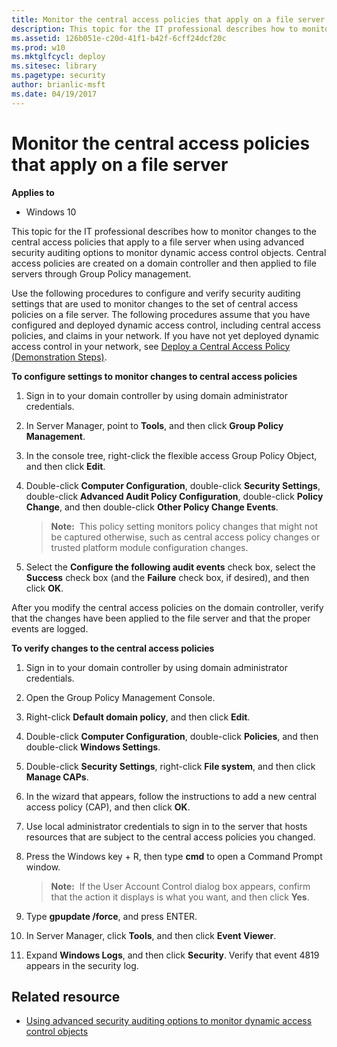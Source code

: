 ```yaml
---
title: Monitor the central access policies that apply on a file server (Windows 10)
description: This topic for the IT professional describes how to monitor changes to the central access policies that apply to a file server when using advanced security auditing options to monitor dynamic access control objects.
ms.assetid: 126b051e-c20d-41f1-b42f-6cff24dcf20c
ms.prod: w10
ms.mktglfcycl: deploy
ms.sitesec: library
ms.pagetype: security
author: brianlic-msft
ms.date: 04/19/2017
---
```


# Monitor the central access policies that apply on a file server

**Applies to**
-   Windows 10

This topic for the IT professional describes how to monitor changes to the central access policies that apply to a file server when using advanced security auditing options to monitor dynamic access control objects. Central access policies are created on a domain controller and then applied to file servers through Group Policy management.

Use the following procedures to configure and verify security auditing settings that are used to monitor changes to the set of central access policies on a file server. The following procedures assume that you have configured and deployed dynamic access control, including central access policies, and claims in your network. If you have not yet deployed dynamic access control in your network, see [Deploy a Central Access Policy (Demonstration Steps)](http://technet.microsoft.com/library/hh846167.aspx).

**To configure settings to monitor changes to central access policies**

1.  Sign in to your domain controller by using domain administrator credentials.
2.  In Server Manager, point to **Tools**, and then click **Group Policy Management**.
3.  In the console tree, right-click the flexible access Group Policy Object, and then click **Edit**.
4.  Double-click **Computer Configuration**, double-click **Security Settings**, double-click **Advanced Audit Policy Configuration**, double-click **Policy Change**, and then double-click **Other Policy Change Events**.

    >**Note:**  This policy setting monitors policy changes that might not be captured otherwise, such as central access policy changes or trusted platform module configuration changes.
     
5.  Select the **Configure the following audit events** check box, select the **Success** check box (and the **Failure** check box, if desired), and then click **OK**.

After you modify the central access policies on the domain controller, verify that the changes have been applied to the file server and that the proper events are logged.

**To verify changes to the central access policies**

1.  Sign in to your domain controller by using domain administrator credentials.
2.  Open the Group Policy Management Console.
3.  Right-click **Default domain policy**, and then click **Edit**.
4.  Double-click **Computer Configuration**, double-click **Policies**, and then double-click **Windows Settings**.
5.  Double-click **Security Settings**, right-click **File system**, and then click **Manage CAPs**.
6.  In the wizard that appears, follow the instructions to add a new central access policy (CAP), and then click **OK**.
7.  Use local administrator credentials to sign in to the server that hosts resources that are subject to the central access policies you changed.
8.  Press the Windows key + R, then type **cmd** to open a Command Prompt window.

    >**Note:**  If the User Account Control dialog box appears, confirm that the action it displays is what you want, and then click **Yes**.
     
9.  Type **gpupdate /force**, and press ENTER.
10. In Server Manager, click **Tools**, and then click **Event Viewer**.
11. Expand **Windows Logs**, and then click **Security**. Verify that event 4819 appears in the security log.

## Related resource

- [Using advanced security auditing options to monitor dynamic access control objects](using-advanced-security-auditing-options-to-monitor-dynamic-access-control-objects.md)
